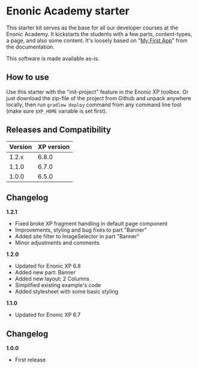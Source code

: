 # Enonic Academy starter

This starter kit serves as the base for all our developer courses at the Enonic Academy. It kickstarts the students with a few parts, content-types, a page, and also some content. It's loosely based on "[My First App](http://xp.readthedocs.org/en/6.8/tutorials/my-first-app/index.html)" from the documentation.

This software is made available as-is.

## How to use

Use this starter with the "init-project" feature in the Enonic XP toolbox. Or just download the zip-file of the project from Github and unpack anywhere locally, then run `gradlew deploy` command from any command line tool (make sure `$XP_HOME` variable is set first).

## Releases and Compatibility

| Version        | XP version |
| ------------- | ------------- |
| 1.2.x | 6.8.0 |
| 1.1.0 | 6.7.0 |
| 1.0.0 | 6.5.0 |

## Changelog

**1.2.1**

* Fixed broke XP fragment handling in default page component
* Improvements, styling and bug fixes to part "Banner"
* Added site filter to ImageSelector in part "Banner"
* Minor adjustments and comments

**1.2.0**

* Updated for Enonic XP 6.8
* Added new part: Banner
* Added new layout: 2 Columns
* Simplified existing example's code
* Added stylesheet with some basic styling

**1.1.0**

* Updated for Enonic XP 6.7

## Changelog

**1.0.0**

* First release
